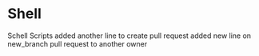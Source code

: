# Shell
Schell Scripts
added another line to create pull request
added new line on new_branch
pull request to another owner
